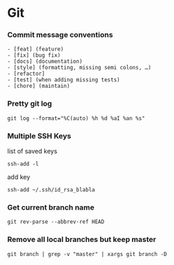 # Git
### Commit message conventions
```
- [feat] (feature)
- [fix] (bug fix)
- [docs] (documentation)
- [style] (formatting, missing semi colons, …)
- [refactor]
- [test] (when adding missing tests)
- [chore] (maintain)
```
### Pretty git log
```
git log --format="%C(auto) %h %d %aI %an %s"
```
### Multiple SSH Keys
list of saved keys
```
ssh-add -l
```
add key
```
ssh-add ~/.ssh/id_rsa_blabla
```


### Get current branch name
```
git rev-parse --abbrev-ref HEAD
```

### Remove all local branches but keep master
```
git branch | grep -v "master" | xargs git branch -D
```

